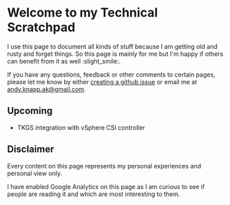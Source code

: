 # Welcome to my Technical Scratchpad

I use this page to document all kinds of stuff because I am getting old and rusty and forget things.
So this page is mainly for me but I'm happy if others can benefit from it as well :slight_smile:.

If you have any questions, feedback or other comments to certain pages, please let me know by either [creating a github issue](https://github.com/Knappek/Knappek.github.io/issues/new) or email me at andy.knapp.ak@gmail.com.

## Upcoming

- TKGS integration with vSphere CSI controller

## Disclaimer

Every content on this page represents my personal experiences and personal view only.

I have enabled Google Analytics on this page as I am curious to see if people are reading it and which are most interesting to them.
